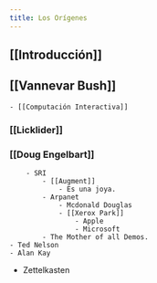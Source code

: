 ```yaml
---
title: Los Orígenes
---
```


## [[Introducción]]
##
## [[Vannevar Bush]]
    - [[Computación Interactiva]]
### [[Licklider]]
### [[Doug Engelbart]]
        - SRI
            - [[Augment]]
                - Es una joya.
            - Arpanet
                - Mcdonald Douglas
                - [[Xerox Park]] 
                    - Apple
                    - Microsoft
            - The Mother of all Demos.
    - Ted Nelson
    - Alan Kay
- Zettelkasten
